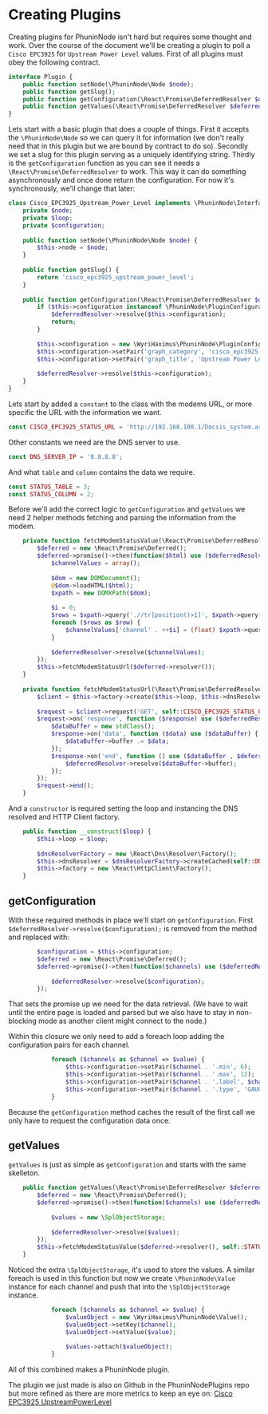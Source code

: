 Creating Plugins
================

Creating plugins for PhuninNode isn't hard but requires some thought and work. Over the course of the document we'll be creating a plugin to poll a `Cisco EPC3925` for `Upstream Power Level` values. First of all plugins must obey the following contract.

```php
interface Plugin {
    public function setNode(\PhuninNode\Node $node);
    public function getSlug();
    public function getConfiguration(\React\Promise\DeferredResolver $deferredResolver);
    public function getValues(\React\Promise\DeferredResolver $deferredResolver);
}
```

Lets start with a basic plugin that does a couple of things. First it accepts the `\PhuninNode\Node` so we can query it for information (we don't really need that in this plugin but we are bound by contract to do so). Secondly we set a slug for this plugin serving as a uniquely identifying string. Thirdly is the `getConfiguration` function as you can see it needs a `\React\Promise\DeferredResolver` to work. This way it can do something asynchronously and once done return the configuration. For now it's synchronously, we'll change that later:

```php
class Cisco_EPC3925_Upstream_Power_Level implements \PhuninNode\Interfaces\Plugin {
    private $node;
    private $loop;
    private $configuration;
    
    public function setNode(\PhuninNode\Node $node) {
        $this->node = $node;
    }
    
    public function getSlug() {
        return 'cisco_epc3925_upstream_power_level';
    }
    
    public function getConfiguration(\React\Promise\DeferredResolver $deferredResolver) {
        if ($this->configuration instanceof \PhuninNode\PluginConfiguration) {
            $deferredResolver->resolve($this->configuration);
            return;
        }
        
        $this->configuration = new \WyriHaximus\PhuninNode\PluginConfiguration();
        $this->configuration->setPair('graph_category', 'cisco_epc3925');
        $this->configuration->setPair('graph_title', 'Upstream Power Level');
        
        $deferredResolver->resolve($this->configuration);
    }
}
```

Lets start by added a `constant` to the class with the modems URL, or more specific the URL with the information we want.

```php
const CISCO_EPC3925_STATUS_URL = 'http://192.168.100.1/Docsis_system.asp';
```

Other constants we need are the DNS server to use.

```php
const DNS_SERVER_IP = '8.8.8.8';
```

And what `table` and `column` contains the data we require.

```php
const STATUS_TABLE = 3;
const STATUS_COLUMN = 2;
```

Before we'll add the correct logic to `getConfiguration` and `getValues` we need 2 helper methods fetching and parsing the information from the modem.

```php
    private function fetchModemStatusValue(\React\Promise\DeferredResolver $deferredResolver, $table, $column) {
        $deferred = new \React\Promise\Deferred();
        $deferred->promise()->then(function($html) use ($deferredResolver, $table, $column) {
            $channelValues = array();
            
            $dom = new DOMDocument();
            @$dom->loadHTML($html);
            $xpath = new DOMXPath($dom);
            
            $i = 0;
            $rows = $xpath->query('.//tr[position()>1]', $xpath->query('//table[contains(@class, \'std\')]')->item($table));
            foreach ($rows as $row) {
                $channelValues['channel' . ++$i] = (float) $xpath->query('.//td[' . $column . ']', $row)->item(0)->textContent;
            }
            
            $deferredResolver->resolve($channelValues);
        });
        $this->fetchModemStatusUrl($deferred->resolver());
    }
    
    private function fetchModemStatusUrl(\React\Promise\DeferredResolver $deferredResolver) {
        $client = $this->factory->create($this->loop, $this->dnsResolver);
        
        $request = $client->request('GET', self::CISCO_EPC3925_STATUS_URL);
        $request->on('response', function ($response) use ($deferredResolver) {
            $dataBuffer = new stdClass();
            $response->on('data', function ($data) use ($dataBuffer) {
                $dataBuffer->buffer .= $data;
            });
            $response->on('end', function () use ($dataBuffer , $deferredResolver) {
                $deferredResolver->resolve($dataBuffer->buffer);
            });
        });
        $request->end();
    }
```

And a `constructor` is required setting the loop and instancing the DNS resolved and HTTP Client factory.

```php
    public function __construct($loop) {
        $this->loop = $loop;
        
        $dnsResolverFactory = new \React\Dns\Resolver\Factory();
        $this->dnsResolver = $dnsResolverFactory->createCached(self::DNS_SERVER_IP, $this->loop);
        $this->factory = new \React\HttpClient\Factory();
    }
```

## getConfiguration ##

With these required methods in place we'll start on `getConfiguration`. First `$deferredResolver->resolve($configuration);` is removed from the method and replaced with:

```php
        $configuration = $this->configuration;
        $deferred = new \React\Promise\Deferred();
        $deferred->promise()->then(function($channels) use ($deferredResolver, $configuration) {
            
            $deferredResolver->resolve($configuration);
        });
```

That sets the promise up we need for the data retrieval. (We have to wait until the entire page is loaded and parsed but we also have to stay in non-blocking mode as another client might connect to the node.)

Within this closure we only need to add a foreach loop adding the configuration pairs for each channel.

```php
            foreach ($channels as $channel => $value) {
                $this->configuration->setPair($channel . '.min', 6);
                $this->configuration->setPair($channel . '.max', 12);
                $this->configuration->setPair($channel . '.label', $channel);
                $this->configuration->setPair($channel . '.type', 'GAUGE');
            }
```

Because the `getConfiguration` method caches the result of the first call we only have to request the configuration data once.

## getValues ##

`getValues` is just as simple as `getConfiguration` and starts with the same skelleton.

```php
    public function getValues(\React\Promise\DeferredResolver $deferredResolver) {
        $deferred = new \React\Promise\Deferred();
        $deferred->promise()->then(function($channels) use ($deferredResolver) {
            
            $values = new \SplObjectStorage;
            
            $deferredResolver->resolve($values);
        });
        $this->fetchModemStatusValue($deferred->resolver(), self::STATUS_TABLE, self::STATUS_COLUMN);
    }
```

Noticed the extra `\SplObjectStorage`, it's used to store the values. A similar foreach is used in this function but now we create `\PhuninNode\Value` instance for each channel and push that into the `\SplObjectStorage` instance.

```php
            foreach ($channels as $channel => $value) {
                $valueObject = new \WyriHaximus\PhuninNode\Value();
                $valueObject->setKey($channel);
                $valueObject->setValue($value);
                
                $values->attach($valueObject);
            }
```

All of this combined makes a PhuninNode plugin.

The plugin we just made is also on Github in the PhuninNodePlugins repo but more refined as there are more metrics to keep an eye on: [Cisco EPC3925 UpstreamPowerLevel](https://github.com/WyriHaximus/PhuninNodePlugins/blob/master/Cisco%20EPC3925/UpstreamPowerLevel.php)